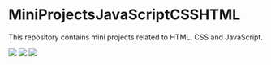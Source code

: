 # MiniProjectsJavaScriptCSSHTML
This repository contains mini projects related to HTML, CSS and JavaScript.

<div align="left" dir="auto">
<a target="_blank" rel="noopener noreferrer nofollow" href=""><img src="https://i.hizliresim.com/jbuz9ep.png" data-canonical-src="https://skillicons.dev/icons?i=html" style="max-width: 100%;"></a> <a target="_blank" rel="noopener noreferrer nofollow" href=""><img src="https://camo.githubusercontent.com/0e09bd8aa8f06b2a1946dddff9415ba1df25f461852741979c5bb7bdc4860908/68747470733a2f2f736b696c6c69636f6e732e6465762f69636f6e733f693d637373" data-canonical-src="https://skillicons.dev/icons?i=css" style="max-width: 100%;"></a> <a target="_blank" rel="noopener noreferrer nofollow" href=""><img src="https://camo.githubusercontent.com/a4199191bff0e00930a78bbcd5f4257c4db4efc3d4bf3b19ca16041751b4c1be/68747470733a2f2f736b696c6c69636f6e732e6465762f69636f6e733f693d6a73" data-canonical-src="https://skillicons.dev/icons?i=js" style="max-width: 100%;"></a>
</div>
